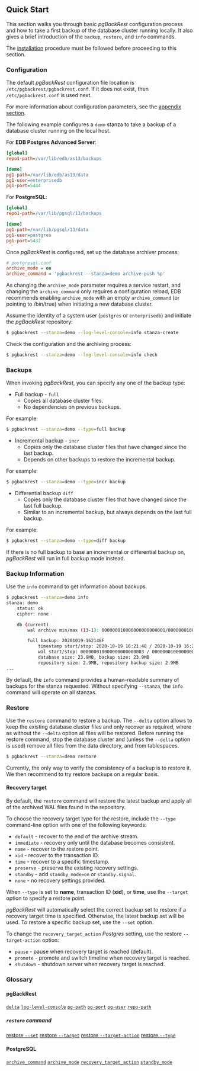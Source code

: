 ## Quick Start

This section walks you through basic _pgBackRest_ configuration process and how to take a first backup of the database cluster running locally. It also gives a brief introduction of the `backup`, `restore`, and `info` commands.

The [installation](02-installation.md) procedure must be followed before proceeding to this section.

### Configuration

The default _pgBackRest_ configuration file location is `/etc/pgbackrest/pgbackrest.conf`. If it does not exist, then `/etc/pgbackrest.conf` is used next.

For more information about configuration parameters, see the [appendix section](97-appendix.md#configuration-reference).

The following example configures a `demo` stanza to take a backup of a database cluster running on the local host.

For **EDB Postgres Advanced Server**:

```ini
[global]
repo1-path=/var/lib/edb/as13/backups

[demo]
pg1-path=/var/lib/edb/as13/data
pg1-user=enterprisedb
pg1-port=5444
```

For **PostgreSQL**:

```ini
[global]
repo1-path=/var/lib/pgsql/13/backups

[demo]
pg1-path=/var/lib/pgsql/13/data
pg1-user=postgres
pg1-port=5432
```

Once _pgBackRest_ is configured, set up the database archiver process:

```ini
# postgresql.conf
archive_mode = on
archive_command = 'pgbackrest --stanza=demo archive-push %p'
```

As changing the `archive_mode` parameter requires a service restart, and changing the `archive_command` only requires a configuration reload, EDB recommends enabling `archive_mode` with an empty `archive_command` (or pointing to /bin/true) when initiating a new database cluster.

Assume the identity of a system user (`postgres` or `enterprisedb`) and initiate the _pgBackRest_ repository:

```bash
$ pgbackrest --stanza=demo --log-level-console=info stanza-create
```

Check the configuration and the archiving process:

```bash
$ pgbackrest --stanza=demo --log-level-console=info check
```

### Backups

When invoking _pgBackRest_, you can specify any one of the backup type:

* Full backup - `full`
  * Copies all database cluster files.
  * No dependencies on previous backups.

For example:

```bash
$ pgbackrest --stanza=demo --type=full backup
```

* Incremental backup - `incr`
  * Copies only the database cluster files that have changed since the last backup.
  * Depends on other backups to restore the incremental backup. 

For example:

```bash
$ pgbackrest --stanza=demo --type=incr backup
```

* Differential backup `diff`
  * Copies only the database cluster files that have changed since the last full backup. 
  * Similar to an incremental backup, but always depends on the last full backup.

For example:

```bash
$ pgbackrest --stanza=demo --type=diff backup
```

If there is no full backup to base an incremental or differential backup on, _pgBackRest_ will run in full backup mode instead.

### Backup Information

Use the `info` command to get information about backups.

```bash
$ pgbackrest --stanza=demo info
stanza: demo
    status: ok
    cipher: none

    db (current)
        wal archive min/max (13-1): 000000010000000000000001/000000010000000000000007

        full backup: 20201019-162148F
            timestamp start/stop: 2020-10-19 16:21:48 / 2020-10-19 16:21:58
            wal start/stop: 000000010000000000000003 / 000000010000000000000003
            database size: 23.9MB, backup size: 23.9MB
            repository size: 2.9MB, repository backup size: 2.9MB
...
```

By default, the `info` command provides a human-readable summary of backups for the stanza requested. Without specifying `--stanza`, the `info` command will operate on all stanzas.

### Restore

Use the `restore` command to restore a backup. The `--delta` option allows to keep the existing database cluster files and only recover as required, where as without the `--delta` option all files will be restored. Before running the restore command, stop the database cluster and (unless the `--delta` option is used) remove all files from the data directory, and from tablespaces.

```bash
$ pgbackrest --stanza=demo restore
```

Currently, the only way to verify the consistency of a backup is to restore it. We then recommend to try restore backups on a regular basis.

#### Recovery target

By default, the `restore` command will restore the latest backup and apply all of the archived WAL files found in the repository.

To choose the recovery target type for the restore, include the `--type` command-line option with one of the following keywords:

* `default` - recover to the end of the archive stream.
* `immediate` - recovery only until the database becomes consistent.
* `name` - recover to the restore point.
* `xid` - recover to the transaction ID.
* `time` - recover to a specific timestamp.
* `preserve` - preserve the existing recovery settings.
* `standby` - add `standby_mode=on` or `standby.signal`.
* `none` - no recovery settings provided.

When `--type` is set to **name**, transaction ID (**xid**), or **time**, use the `--target` option to specify a restore point.

_pgBackRest_ will automatically select the correct backup set to restore if a recovery target time is specified. Otherwise, the latest backup set will be used. To restore a specific backup set, use the `--set` option.

To change the `recovery_target_action` _Postgres_ setting, use the restore `--target-action` option:

* `pause` - pause when recovery target is reached (default).
* `promote` - promote and switch timeline when recovery target is reached.
* `shutdown` - shutdown server when recovery target is reached.

### Glossary

#### pgBackRest

[`delta`](https://pgbackrest.org/configuration.html#section-general/option-delta)
[`log-level-console`](https://pgbackrest.org/configuration.html#section-log/option-log-level-console)
[`pg-path`](https://pgbackrest.org/configuration.html#section-stanza/option-pg-path)
[`pg-port`](https://pgbackrest.org/configuration.html#section-stanza/option-pg-port)
[`pg-user`](https://pgbackrest.org/configuration.html#section-stanza/option-pg-user)
[`repo-path`](https://pgbackrest.org/configuration.html#section-repository/option-repo-path)

##### `restore` command

[restore `--set`](https://pgbackrest.org/command.html#command-restore/category-command/option-set)
[restore `--target`](https://pgbackrest.org/command.html#command-restore/category-command/option-target)
[restore `--target-action`](https://pgbackrest.org/command.html#command-restore/category-command/option-target-action)
[restore `--type`](https://pgbackrest.org/command.html#command-restore/category-command/option-type)

#### PostgreSQL

[`archive_command`](https://www.postgresql.org/docs/current/runtime-config-wal.html#GUC-ARCHIVE-COMMAND)
[`archive_mode`](https://www.postgresql.org/docs/current/runtime-config-wal.html#GUC-ARCHIVE-MODE)
[`recovery_target_action`](https://www.postgresql.org/docs/current/runtime-config-wal.html#GUC-RECOVERY-TARGET-ACTION)
[`standby_mode`](https://www.postgresql.org/docs/11/standby-settings.html#STANDBY-MODE)
